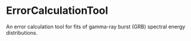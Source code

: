 # ErrorCalculationTool
An error calculation tool for fits of gamma-ray burst (GRB) spectral energy distributions.
